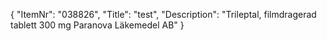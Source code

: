 {
  "ItemNr": "038826",
  "Title": "test",
  "Description": "Trileptal, filmdragerad tablett 300 mg Paranova Läkemedel AB"
}